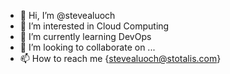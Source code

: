 - 👋 Hi, I’m @stevealuoch
- 👀 I’m interested in Cloud Computing 
- 🌱 I’m currently learning DevOps
- 💞️ I’m looking to collaborate on ...
- 📫 How to reach me {stevealuoch@stotalis.com}

<!---
stevealuoch/stevealuoch is a ✨ special ✨ repository because its `README.md` (this file) appears on your GitHub profile.
You can click the Preview link to take a look at your changes.
--->
